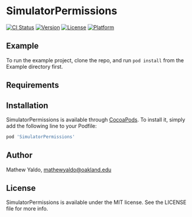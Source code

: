 # SimulatorPermissions

[![CI Status](https://img.shields.io/travis/MathewYaldo/SimulatorPermissions.svg?style=flat)](https://travis-ci.org/MathewYaldo/SimulatorPermissions)
[![Version](https://img.shields.io/cocoapods/v/SimulatorPermissions.svg?style=flat)](https://cocoapods.org/pods/SimulatorPermissions)
[![License](https://img.shields.io/cocoapods/l/SimulatorPermissions.svg?style=flat)](https://cocoapods.org/pods/SimulatorPermissions)
[![Platform](https://img.shields.io/cocoapods/p/SimulatorPermissions.svg?style=flat)](https://cocoapods.org/pods/SimulatorPermissions)

## Example

To run the example project, clone the repo, and run `pod install` from the Example directory first.

## Requirements

## Installation

SimulatorPermissions is available through [CocoaPods](https://cocoapods.org). To install
it, simply add the following line to your Podfile:

```ruby
pod 'SimulatorPermissions'
```

## Author

Mathew Yaldo, mathewyaldo@oakland.edu

## License

SimulatorPermissions is available under the MIT license. See the LICENSE file for more info.
